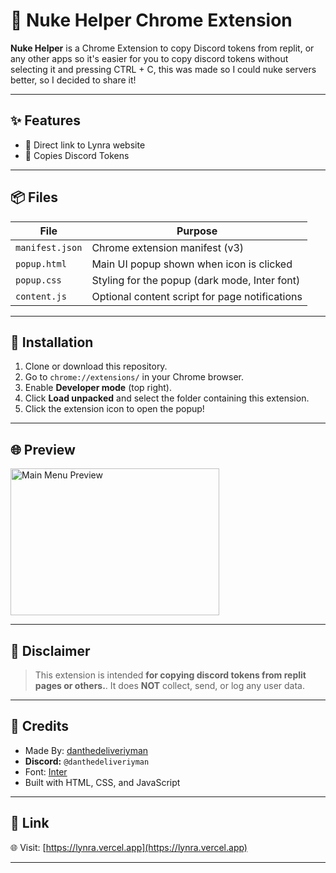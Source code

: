 # 🚀 Nuke Helper Chrome Extension

**Nuke Helper** is a Chrome Extension to copy Discord tokens from replit, or any other apps so it's easier for you to copy discord tokens without selecting it and pressing CTRL + C, this was made so I could nuke servers better, so I decided to share it!

---

## ✨ Features

- 🔗 Direct link to Lynra website
- 🔗 Copies Discord Tokens 


---

## 📦 Files

| File         | Purpose                                 |
|--------------|-----------------------------------------|
| `manifest.json` | Chrome extension manifest (v3)         |
| `popup.html` | Main UI popup shown when icon is clicked |
| `popup.css`  | Styling for the popup (dark mode, Inter font) |
| `content.js` | Optional content script for page notifications |

---

## 🔧 Installation

1. Clone or download this repository.
2. Go to `chrome://extensions/` in your Chrome browser.
3. Enable **Developer mode** (top right).
4. Click **Load unpacked** and select the folder containing this extension.
5. Click the extension icon to open the popup!

---

## 🌐 Preview

<img src="https://lynra.vercel.app/nukehelper.png" alt="Main Menu Preview" width="334" height="235">

---

## 🚨 Disclaimer

> This extension is intended **for copying discord tokens from replit pages or others.**. It does **NOT** collect, send, or log any user data.  
---

## 🧠 Credits

- Made By: [danthedeliveriyman](https://lynra.vercel.app)
- **Discord:** `@danthedeliveriyman`  
- Font: [Inter](https://fonts.google.com/specimen/Inter)
- Built with HTML, CSS, and JavaScript

---

## 📎 Link

🌐 Visit: [https://lynra.vercel.app](https://lynra.vercel.app)

---

